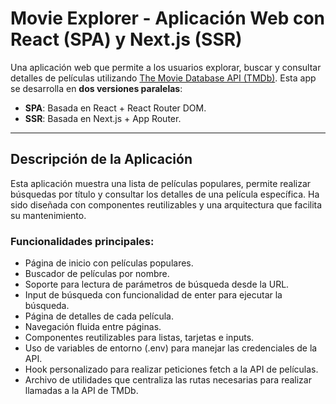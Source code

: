 # Movie Explorer - Aplicación Web con React (SPA) y Next.js (SSR)

Una aplicación web que permite a los usuarios explorar, buscar y consultar detalles de películas utilizando [The Movie Database API (TMDb)](https://www.themoviedb.org/). Esta app se desarrolla en **dos versiones paralelas**:

- **SPA**: Basada en React + React Router DOM.
- **SSR**: Basada en Next.js + App Router.

---

## Descripción de la Aplicación

Esta aplicación muestra una lista de películas populares, permite realizar búsquedas por título y consultar los detalles de una película específica. Ha sido diseñada con componentes reutilizables y una arquitectura que facilita su mantenimiento.

### Funcionalidades principales:

- Página de inicio con películas populares.
- Buscador de películas por nombre.
- Soporte para lectura de parámetros de búsqueda desde la URL.
- Input de búsqueda con funcionalidad de enter para ejecutar la búsqueda.
- Página de detalles de cada película.
- Navegación fluida entre páginas.
- Componentes reutilizables para listas, tarjetas e inputs.
- Uso de variables de entorno (.env) para manejar las credenciales de la API.
- Hook personalizado para realizar peticiones fetch a la API de películas.
- Archivo de utilidades que centraliza las rutas necesarias para realizar llamadas a la API de TMDb.


